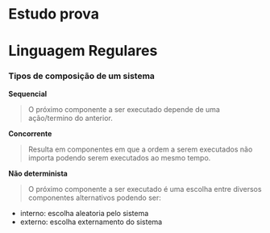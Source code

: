 # Estudo prova


# Linguagem Regulares

### Tipos de composição de um sistema

**Sequencial**
> O próximo componente a ser executado depende de uma ação/termino do anterior.

**Concorrente**
> Resulta em componentes em que a ordem a serem executados não importa podendo serem executados ao mesmo tempo.

**Não determinista**
> O próximo componente a ser executado é uma escolha entre diversos componentes alternativos podendo ser:
- interno: escolha aleatoria pelo sistema
- externo: escolha externamento do sistema
